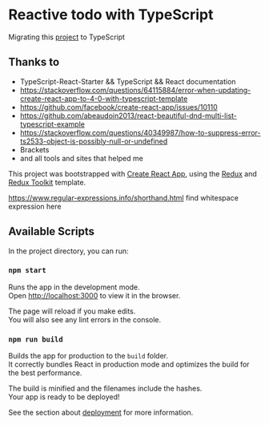 # Reactive todo with TypeScript

Migrating this [project](https://gitlab.com/magistrfox/reactive-todo) to TypeScript

## Thanks to
* TypeScript-React-Starter && TypeScript && React documentation
* https://stackoverflow.com/questions/64115884/error-when-updating-create-react-app-to-4-0-with-typescript-template
* https://github.com/facebook/create-react-app/issues/10110
* https://github.com/abeaudoin2013/react-beautiful-dnd-multi-list-typescript-example
* https://stackoverflow.com/questions/40349987/how-to-suppress-error-ts2533-object-is-possibly-null-or-undefined
* Brackets
* and all tools and sites that helped me

This project was bootstrapped with [Create React App](https://github.com/facebook/create-react-app), using the [Redux](https://redux.js.org/) and [Redux Toolkit](https://redux-toolkit.js.org/) template.

https://www.regular-expressions.info/shorthand.html find whitespace expression here

## Available Scripts

In the project directory, you can run:

### `npm start`

Runs the app in the development mode.<br />
Open [http://localhost:3000](http://localhost:3000) to view it in the browser.

The page will reload if you make edits.<br />
You will also see any lint errors in the console.

### `npm run build`

Builds the app for production to the `build` folder.<br />
It correctly bundles React in production mode and optimizes the build for the best performance.

The build is minified and the filenames include the hashes.<br />
Your app is ready to be deployed!

See the section about [deployment](https://facebook.github.io/create-react-app/docs/deployment) for more information.